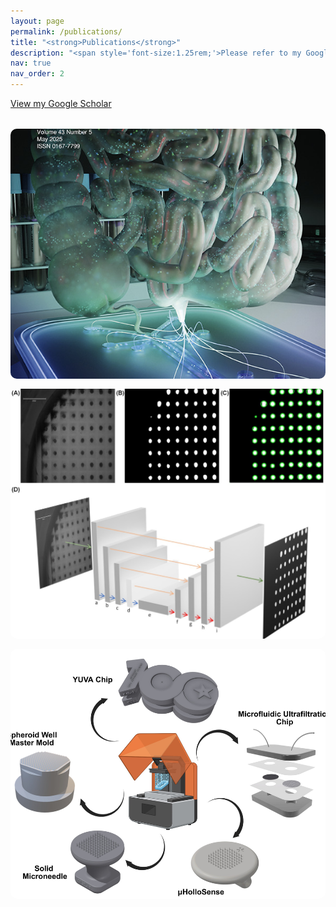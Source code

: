 ```yaml
---
layout: page
permalink: /publications/
title: "<strong>Publications</strong>"
description: "<span style='font-size:1.25rem;'>Please refer to my Google Scholar profile for a comprehensive list of my publications, including journal articles, book chapters, and patents.</span>"
nav: true
nav_order: 2
---
```


<div class="publications-intro">
  <p>
    <a href="https://scholar.google.com/citations?user=yKUOmmUAAAAJ&hl=tr" target="_blank">
      <i class="fa-brands fa-google"></i> View my Google Scholar
    </a>
  </p>
</div>

 <!-- Gallery Section -->

<div class="gallery" style="display: grid; grid-template-columns: repeat(auto-fit, minmax(250px, 1fr)); gap: 1rem; margin-top: 2rem;">
  <img src="/assets/img/cover.jpg" alt="Gallery Image 1" style="width: 100%; height: 400px; object-fit: cover; border-radius: 10px;">
  <img src="/assets/img/cover1.jpg" alt="Gallery Image 2" style="width: 300%; height: 400px; object-fit: cover; border-radius: 10px;">
  <img src="/assets/img/cover2.jpg" alt="Gallery Image 3" style="width: 200%; height: 400px; object-fit: cover; border-radius: 10px;">
</div>


